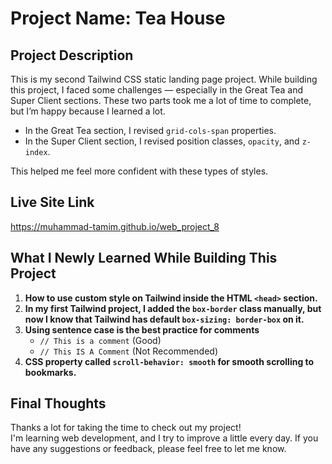 # Project Name: Tea House

## Project Description
This is my second Tailwind CSS static landing page project. While building this project, I faced some challenges — especially in the Great Tea and Super Client sections. These two parts took me a lot of time to complete, but I’m happy because I learned a lot.

- In the Great Tea section, I revised `grid-cols-span` properties.  
- In the Super Client section, I revised position classes, `opacity`, and `z-index`.

This helped me feel more confident with these types of styles.

## Live Site Link
https://muhammad-tamim.github.io/web_project_8

## What I Newly Learned While Building This Project
1. **How to use custom style on Tailwind inside the HTML `<head>` section.**
2. **In my first Tailwind project, I added the `box-border` class manually, but now I know that Tailwind has default `box-sizing: border-box` on it.**
3. **Using sentence case is the best practice for comments**
   - `// This is a comment` (Good)  
   - `// This IS A Comment` (Not Recommended)
4. **CSS property called `scroll-behavior: smooth` for smooth scrolling to bookmarks.**

## Final Thoughts
Thanks a lot for taking the time to check out my project!  
I'm learning web development, and I try to improve a little every day. If you have any suggestions or feedback, please feel free to let me know.
